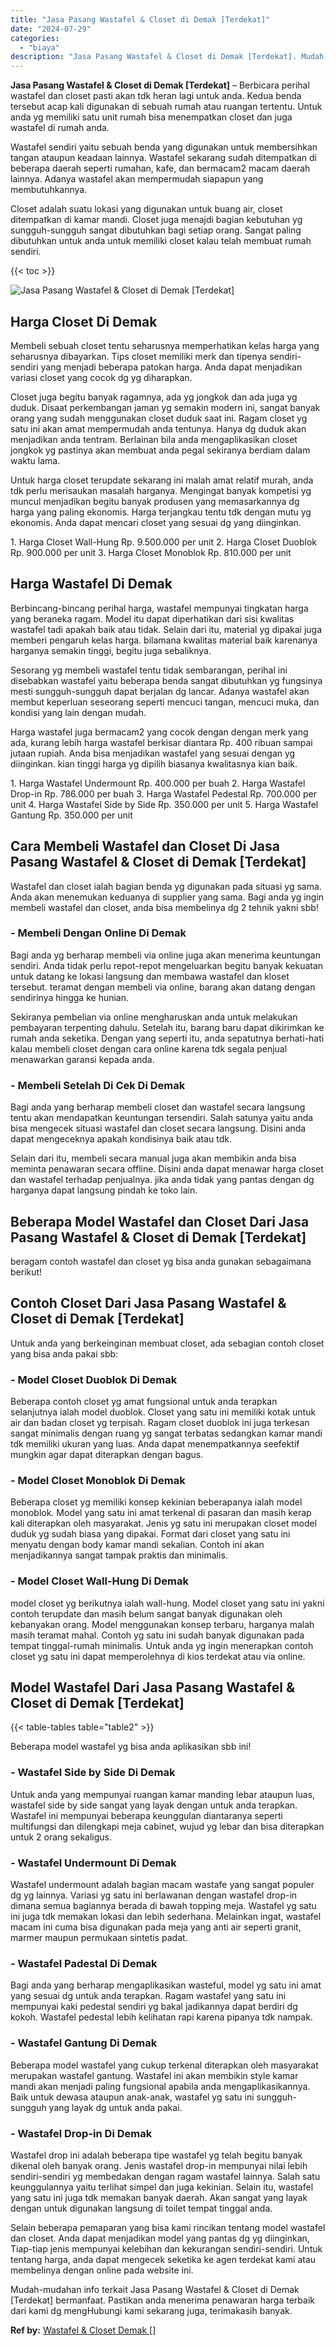 ```yaml
---
title: "Jasa Pasang Wastafel & Closet di Demak [Terdekat]"
date: "2024-07-29"
categories: 
  - "biaya"
description: "Jasa Pasang Wastafel & Closet di Demak [Terdekat]. Mudah-mudahan info terkait Jasa Pasang Wastafel & Closet di Demak [Terdekat] bermanfaat. Pastikan anda m..."
---
```


**Jasa Pasang Wastafel & Closet di Demak \[Terdekat\]** – Berbicara perihal wastafel dan closet pasti akan tdk heran lagi untuk anda. Kedua benda tersebut acap kali digunakan di sebuah rumah atau ruangan tertentu. Untuk anda yg memiliki satu unit rumah bisa menempatkan closet dan juga wastafel di rumah anda.

Wastafel sendiri yaitu sebuah benda yang digunakan untuk membersihkan tangan ataupun keadaan lainnya. Wastafel sekarang sudah ditempatkan di beberapa daerah seperti rumahan, kafe, dan bermacam2 macam daerah lainnya. Adanya wastafel akan mempermudah siapapun yang membutuhkannya.

Closet adalah suatu lokasi yang digunakan untuk buang air, closet ditempatkan di kamar mandi. Closet juga menajdi bagian kebutuhan yg sungguh-sungguh sangat dibutuhkan bagi setiap orang. Sangat paling dibutuhkan untuk anda untuk memiliki closet kalau telah membuat rumah sendiri.

{{< toc >}}

![Jasa Pasang Wastafel & Closet di Demak [Terdekat]](/images/wastafel-closet-murah16.png)

## Harga Closet Di Demak

Membeli sebuah closet tentu seharusnya memperhatikan kelas harga yang seharusnya dibayarkan. Tips closet memiliki merk dan tipenya sendiri-sendiri yang menjadi beberapa patokan harga. Anda dapat menjadikan variasi closet yang cocok dg yg diharapkan.

Closet juga begitu banyak ragamnya, ada yg jongkok dan ada juga yg duduk. Disaat perkembangan jaman yg semakin modern ini, sangat banyak orang yang sudah menggunakan closet duduk saat ini. Ragam closet yg satu ini akan amat mempermudah anda tentunya. Hanya dg duduk akan menjadikan anda tentram. Berlainan bila anda mengaplikasikan closet jongkok yg pastinya akan membuat anda pegal sekiranya berdiam dalam waktu lama.

Untuk harga closet terupdate sekarang ini malah amat relatif murah, anda tdk perlu merisaukan masalah harganya. Mengingat banyak kompetisi yg muncul menjadikan begitu banyak produsen yang memasarkannya dg harga yang paling ekonomis. Harga terjangkau tentu tdk dengan mutu yg ekonomis. Anda dapat mencari closet yang sesuai dg yang diinginkan.

1\. Harga Closet Wall-Hung Rp. 9.500.000 per unit 2. Harga Closet Duoblok Rp. 900.000 per unit 3. Harga Closet Monoblok Rp. 810.000 per unit

## Harga Wastafel Di Demak

Berbincang-bincang perihal harga, wastafel mempunyai tingkatan harga yang beraneka ragam. Model itu dapat diperhatikan dari sisi kwalitas wastafel tadi apakah baik atau tidak. Selain dari itu, material yg dipakai juga memberi pengaruh kelas harga. bilamana kwalitas material baik karenanya harganya semakin tinggi, begitu juga sebaliknya.

Sesorang yg membeli wastafel tentu tidak sembarangan, perihal ini disebabkan wastafel yaitu beberapa benda sangat dibutuhkan yg fungsinya mesti sungguh-sungguh dapat berjalan dg lancar. Adanya wastafel akan membut keperluan seseorang seperti mencuci tangan, mencuci muka, dan kondisi yang lain dengan mudah.

Harga wastafel juga bermacam2 yang cocok dengan dengan merk yang ada, kurang lebih harga wastafel berkisar diantara Rp. 400 ribuan sampai jutaan rupiah. Anda bisa menjadikan wastafel yang sesuai dengan yg diinginkan. kian tinggi harga yg dipilih biasanya kwalitasnya kian baik.

1\. Harga Wastafel Undermount Rp. 400.000 per buah 2. Harga Wastafel Drop-in Rp. 786.000 per buah 3. Harga Wastafel Pedestal Rp. 700.000 per unit 4. Harga Wastafel Side by Side Rp. 350.000 per unit 5. Harga Wastafel Gantung Rp. 350.000 per unit

## Cara Membeli Wastafel dan Closet Di Jasa Pasang Wastafel & Closet di Demak \[Terdekat\]

Wastafel dan closet ialah bagian benda yg digunakan pada situasi yg sama. Anda akan menemukan keduanya di supplier yang sama. Bagi anda yg ingin membeli wastafel dan closet, anda bisa membelinya dg 2 tehnik yakni sbb!

### \- Membeli Dengan Online Di Demak

Bagi anda yg berharap membeli via online juga akan menerima keuntungan sendiri. Anda tidak perlu repot-repot mengeluarkan begitu banyak kekuatan untuk datang ke lokasi langsung dan membawa wastafel dan kloset tersebut. teramat dengan membeli via online, barang akan datang dengan sendirinya hingga ke hunian.

Sekiranya pembelian via online mengharuskan anda untuk melakukan pembayaran terpenting dahulu. Setelah itu, barang baru dapat dikirimkan ke rumah anda seketika. Dengan yang seperti itu, anda sepatutnya berhati-hati kalau membeli closet dengan cara online karena tdk segala penjual menawarkan garansi kepada anda.

### \- Membeli Setelah Di Cek Di Demak

Bagi anda yang berharap membeli closet dan wastafel secara langsung tentu akan mendapatkan keuntungan tersendiri. Salah satunya yaitu anda bisa mengecek situasi wastafel dan closet secara langsung. Disini anda dapat mengeceknya apakah kondisinya baik atau tdk.

Selain dari itu, membeli secara manual juga akan membikin anda bisa meminta penawaran secara offline. Disini anda dapat menawar harga closet dan wastafel terhadap penjualnya. jika anda tidak yang pantas dengan dg harganya dapat langsung pindah ke toko lain.

## Beberapa Model Wastafel dan Closet Dari Jasa Pasang Wastafel & Closet di Demak \[Terdekat\]

beragam contoh wastafel dan closet yg bisa anda gunakan sebagaimana berikut!

## Contoh Closet Dari Jasa Pasang Wastafel & Closet di Demak \[Terdekat\]

Untuk anda yang berkeinginan membuat closet, ada sebagian contoh closet yang bisa anda pakai sbb:

### \- Model Closet Duoblok Di Demak

Beberapa contoh closet yg amat fungsional untuk anda terapkan selanjutnya ialah model duoblok. Closet yang satu ini memiliki kotak untuk air dan badan closet yg terpisah. Ragam closet duoblok ini juga terkesan sangat minimalis dengan ruang yg sangat terbatas sedangkan kamar mandi tdk memiliki ukuran yang luas. Anda dapat menempatkannya seefektif mungkin agar dapat diterapkan dengan bagus.

### \- Model Closet Monoblok Di Demak

Beberapa closet yg memiliki konsep kekinian beberapanya ialah model monoblok. Model yang satu ini amat terkenal di pasaran dan masih kerap kali diterapkan oleh masyarakat. Jenis yg satu ini merupakan closet model duduk yg sudah biasa yang dipakai. Format dari closet yang satu ini menyatu dengan body kamar mandi sekalian. Contoh ini akan menjadikannya sangat tampak praktis dan minimalis.

### \- Model Closet Wall-Hung Di Demak

model closet yg berikutnya ialah wall-hung. Model closet yang satu ini yakni contoh terupdate dan masih belum sangat banyak digunakan oleh kebanyakan orang. Model menggunakan konsep terbaru, harganya malah masih teramat mahal. Contoh yg satu ini sudah banyak digunakan pada tempat tinggal-rumah minimalis. Untuk anda yg ingin menerapkan contoh closet yg satu ini dapat memperolehnya di kios terdekat atau via online.

## Model Wastafel Dari Jasa Pasang Wastafel & Closet di Demak \[Terdekat\]

{{< table-tables table="table2" >}}

Beberapa model wastafel yg bisa anda aplikasikan sbb ini!

### \- Wastafel Side by Side Di Demak

Untuk anda yang mempunyai ruangan kamar manding lebar ataupun luas, wastafel side by side sangat yang layak dengan untuk anda terapkan. Wastafel ini mempunyai beberapa keunggulan diantaranya seperti multifungsi dan dilengkapi meja cabinet, wujud yg lebar dan bisa diterapkan untuk 2 orang sekaligus.

### \- Wastafel Undermount Di Demak

Wastafel undermount adalah bagian macam wastafe yang sangat populer dg yg lainnya. Variasi yg satu ini berlawanan dengan wastafel drop-in dimana semua bagiannya berada di bawah topping meja. Wastafel yg satu ini juga tdk memakan lokasi dan lebih sederhana. Melainkan ingat, wastafel macam ini cuma bisa digunakan pada meja yang anti air seperti granit, marmer maupun permukaan sintetis padat.

### \- Wastafel Padestal Di Demak

Bagi anda yang berharap mengaplikasikan wasteful, model yg satu ini amat yang sesuai dg untuk anda terapkan. Ragam wastafel yang satu ini mempunyai kaki pedestal sendiri yg bakal jadikannya dapat berdiri dg kokoh. Wastafel pedestal lebih kelihatan rapi karena pipanya tdk nampak.

### \- Wastafel Gantung Di Demak

Beberapa model wastafel yang cukup terkenal diterapkan oleh masyarakat merupakan wastafel gantung. Wastafel ini akan membikin style kamar mandi akan menjadi paling fungsional apabila anda mengaplikasikannya. Baik untuk dewasa ataupun anak-anak, wastafel yg satu ini sungguh-sungguh yang layak dg untuk anda pakai.

### \- Wastafel Drop-in Di Demak

Wastafel drop ini adalah beberapa tipe wastafel yg telah begitu banyak dikenal oleh banyak orang. Jenis wastafel drop-in mempunyai nilai lebih sendiri-sendiri yg membedakan dengan ragam wastafel lainnya. Salah satu keunggulannya yaitu terlihat simpel dan juga kekinian. Selain itu, wastafel yang satu ini juga tdk memakan banyak daerah. Akan sangat yang layak dengan untuk digunakan langsung di toilet tempat tinggal anda.

Selain beberapa pemaparan yang bisa kami rincikan tentang model wastafel dan closet. Anda dapat menjadikan model yang pantas dg yg diinginkan, Tiap-tiap jenis mempunyai kelebihan dan kekurangan sendiri-sendiri. Untuk tentang harga, anda dapat mengecek seketika ke agen terdekat kami atau membelinya dengan online pada website ini.

Mudah-mudahan info terkait Jasa Pasang Wastafel & Closet di Demak \[Terdekat\] bermanfaat. Pastikan anda menerima penawaran harga terbaik dari kami dg mengHubungi kami sekarang juga, terimakasih banyak.

**Ref by:** [Wastafel & Closet Demak []](https://id.wikipedia.org/wiki/Wastafel)
